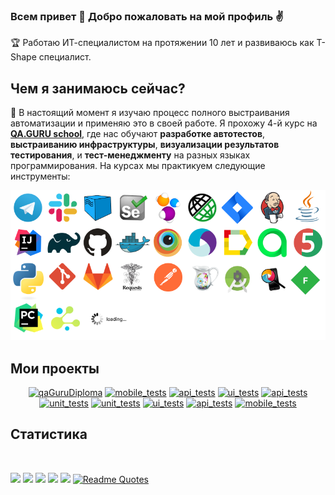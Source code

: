 ### Всем привет 👋 Добро пожаловать на мой профиль :v:

:trophy: Работаю ИТ-специалистом на протяжении 10 лет и развиваюсь как T-Shape специалист.

## Чем я занимаюсь сейчас?

:dart: В настоящий момент я изучаю процесс полного выстраивания автоматизации и применяю это в своей работе. Я прохожу 4-й курс на **[QA.GURU school](https://qa.guru)**, где нас обучают **разработке автотестов**, **выстраиванию инфраструктуры**, **визуализации результатов тестирования**, и **тест-менеджменту** на разных языках программирования. На курсах мы практикуем следующие инструменты:

<p align="center">
  <img src="images/tech.png">
</p>


<div align="left">
<h2> Мои проекты </h2>
</div>
<p align="center">
 <a href="https://github.com/andreyzavrichko/qaguru_homework_12.5"><img width="250" title="| Graduation project. UI automated tests using Java / Selenide / Rest-Assured" src="https://denvercoder1-github-readme-stats.vercel.app/api/pin/?username=andreyzavrichko&repo=qaguru_homework_12.5&theme=buefy&border_color=6A54DF&title_color=6F4BD7&text_color=20793B&icon_color=6A54DF&show_icons=false" alt="qaGuruDiploma"></a>
<a href="https://github.com/andreyzavrichko/mobile-tests"><img width="250" title="| Mobile automated tests with Appium" src="https://denvercoder1-github-readme-stats.vercel.app/api/pin/?username=andreyzavrichko&repo=mobile-tests&theme=buefy&border_color=6A54DF&title_color=6A54DF&text_color=20793B&icon_color=6A54DF&show_icons=false" alt="mobile_tests"></a>
<a href="https://github.com/andreyzavrichko/petstore-api-tests"><img width="250" title="| Api automated tests with RestAssured" src="https://denvercoder1-github-readme-stats.vercel.app/api/pin/?username=andreyzavrichko&repo=petstore-api-tests&theme=buefy&border_color=6A54DF&title_color=6A54DF&text_color=20793B&icon_color=6A54DF&show_icons=false" alt="api_tests"></a>  
<a href="https://github.com/andreyzavrichko/Diplom_3"><img width="250" title="| UI automated tests Yandex.Prakticum" src="https://denvercoder1-github-readme-stats.vercel.app/api/pin/?username=andreyzavrichko&repo=Diplom_3&theme=buefy&border_color=6A54DF&title_color=6A54DF&text_color=20793B&icon_color=6A54DF&show_icons=false" alt="ui_tests"></a>  
<a href="https://github.com/andreyzavrichko/Diplom_2"><img width="250" title="| API automated tests Yandex.Prakticum" src="https://denvercoder1-github-readme-stats.vercel.app/api/pin/?username=andreyzavrichko&repo=Diplom_2&theme=buefy&border_color=6A54DF&title_color=6A54DF&text_color=20793B&icon_color=6A54DF&show_icons=false" alt="api_tests"></a>    
<a href="https://github.com/andreyzavrichko/QA-java-diplom-1"><img width="250" title="| UNIT automated tests Yandex.Prakticum" src="https://denvercoder1-github-readme-stats.vercel.app/api/pin/?username=andreyzavrichko&repo=QA-java-diplom-1&theme=buefy&border_color=6A54DF&title_color=6A54DF&text_color=20793B&icon_color=6A54DF&show_icons=false" alt="unit_tests"></a>  
<a href="https://github.com/andreyzavrichko/shop"><img width="250" title="| API/UI/UNIT automated tests Innopolis" src="https://denvercoder1-github-readme-stats.vercel.app/api/pin/?username=andreyzavrichko&repo=shop&theme=buefy&border_color=6A54DF&title_color=6A54DF&text_color=20793B&icon_color=6A54DF&show_icons=false" alt="unit_tests"></a>   
<a href="https://github.com/andreyzavrichko/qa_guru_python_14_14"><img width="250" title="| UI automated tests Python" src="https://denvercoder1-github-readme-stats.vercel.app/api/pin/?username=andreyzavrichko&repo=qa_guru_python_14_14&theme=buefy&border_color=6A54DF&title_color=6A54DF&text_color=20793B&icon_color=6A54DF&show_icons=false" alt="ui_tests"></a>   
<a href="https://github.com/andreyzavrichko/qa_guru_python_api_diplom"><img width="250" title="| API automated tests Python" src="https://denvercoder1-github-readme-stats.vercel.app/api/pin/?username=andreyzavrichko&repo=qa_guru_python_api_diplom&theme=buefy&border_color=6A54DF&title_color=6A54DF&text_color=20793B&icon_color=6A54DF&show_icons=false" alt="api_tests"></a>  
<a href="https://github.com/andreyzavrichko/qa_guru_python_mobile_diplom"><img width="250" title="| MOBILE automated tests Python" src="https://denvercoder1-github-readme-stats.vercel.app/api/pin/?username=andreyzavrichko&repo=qa_guru_python_mobile_diplom&theme=buefy&border_color=6A54DF&title_color=6A54DF&text_color=20793B&icon_color=6A54DF&show_icons=false" alt="mobile_tests"></a>   
</p>  


<p align="center">
  <a href="https://github.com/andreyzavrichko?tab=repositories&sort=stargazers"></a>  
</p>
<p align="right">
  <h2>Статистика</h2>
<br>
</p>

![](https://github-profile-summary-cards.vercel.app/api/cards/profile-details?username=andreyzavrichko&theme=radical)
![](https://github-profile-summary-cards.vercel.app/api/cards/most-commit-language?username=andreyzavrichko&theme=radical)
![](https://github-profile-summary-cards.vercel.app/api/cards/repos-per-language?username=andreyzavrichko&theme=radical)
![](https://github-profile-summary-cards.vercel.app/api/cards/stats?username=andreyzavrichko&theme=radical)
![](https://github-profile-summary-cards.vercel.app/api/cards/productive-time?username=andreyzavrichko&theme=radical)
[![Readme Quotes](https://quotes-github-readme.vercel.app/api?type=horizontal&theme=dark)](https://github.com/piyushsuthar/github-readme-quotes)






<!--
**andreyzavrichko/andreyzavrichko** is a ✨ _special_ ✨ repository because its `README.md` (this file) appears on your GitHub profile.

Here are some ideas to get you started:

- 🔭 I’m currently working on ...
- 🌱 I’m currently learning ...
- 👯 I’m looking to collaborate on ...
- 🤔 I’m looking for help with ...
- 💬 Ask me about ...
- 📫 How to reach me: ...
- 😄 Pronouns: ...
- ⚡ Fun fact: ...
-->

